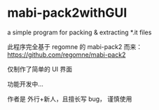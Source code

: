 # mabi-pack2withGUI
a simple program for packing &amp; extracting *.it files

此程序完全基于 regomne 的 mabi-pack2 而来：https://github.com/regomne/mabi-pack2

仅制作了简单的 UI 界面

功能开发中...

作者是 外行+新人，且擅长写 bug， 谨慎使用
